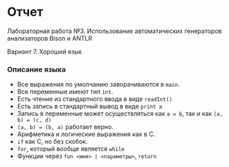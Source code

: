# Отчет

Лабораторная работа №3. Использование
автоматических генераторов анализаторов
Bison и ANTLR

Вариант 7. Хороший язык

### Описание языка

- Все выражения по умолчанию заворачиваются в `main`.
- Все переменные имеют тип `int`.
- Есть чтение из стандартного ввода в виде `readInt()`
- Есть запись в стандартный вывод в виде `print a`
- Запись в переменные может осуществляться как `a = b`, так и как `(a, b) = (c, d)`
- `(a, b) = (b, a)` работает верно.
- Арифметика и логические выражения как в C.
- `if` как C, но без скобок.
- `for`, который вообще является `while`
- Функции через `fun <имя> | <параметры>`, `return`